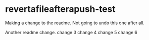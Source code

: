 # revertafileafterapush-test

Making a change to the readme. Not going to undo this one after all.

Another readme change.
change 3
change 4
change 5
change 6
